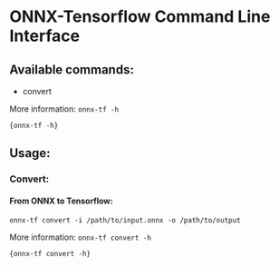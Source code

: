 ONNX-Tensorflow Command Line Interface
======

## Available commands:
- convert

More information: `onnx-tf -h`
```
{onnx-tf -h}
```

## Usage:

### Convert:

#### From ONNX to Tensorflow:
`onnx-tf convert -i /path/to/input.onnx -o /path/to/output`

More information: `onnx-tf convert -h`
```
{onnx-tf convert -h}
```
